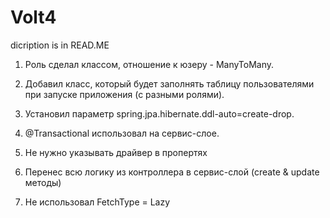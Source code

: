 # Volt4
dicription is in READ.ME


1. Роль сделал классом, отношение к юзеру - ManyToMany.

2. Добавил класс, который будет заполнять таблицу пользователями при запуске приложения (с разными ролями).

3. Установил параметр spring.jpa.hibernate.ddl-auto=create-drop.

4. @Transactional использовал на сервис-слое.

5. Не нужно указывать драйвер в пропертях

6. Перенес всю логику из контроллера в сервис-слой (create & update методы)

7. Не использовал FetchType = Lazy
